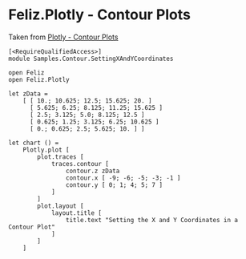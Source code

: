 # Feliz.Plotly - Contour Plots

Taken from [Plotly - Contour Plots](https://plot.ly/javascript/contour-plots/)

```fsharp:plotly-chart-contour-settingxandycoordinates
[<RequireQualifiedAccess>]
module Samples.Contour.SettingXAndYCoordinates

open Feliz
open Feliz.Plotly

let zData =
    [ [ 10.; 10.625; 12.5; 15.625; 20. ]
      [ 5.625; 6.25; 8.125; 11.25; 15.625 ]
      [ 2.5; 3.125; 5.0; 8.125; 12.5 ]
      [ 0.625; 1.25; 3.125; 6.25; 10.625 ]
      [ 0.; 0.625; 2.5; 5.625; 10. ] ]

let chart () =
    Plotly.plot [
        plot.traces [
            traces.contour [
                contour.z zData
                contour.x [ -9; -6; -5; -3; -1 ]
                contour.y [ 0; 1; 4; 5; 7 ]
            ]
        ]
        plot.layout [
            layout.title [
                title.text "Setting the X and Y Coordinates in a Contour Plot"
            ]
        ]
    ]
```